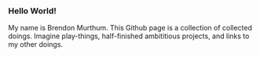 ### Hello World!

My name is Brendon Murthum. This Github page is a collection of collected doings. Imagine play-things, half-finished ambititious projects, and links to my other doings.
